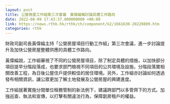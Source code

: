 ```yaml
---
layout: post
title: 公營房屋工作組第三次會議　黃偉綸稱討論具體工作路向
date: 2022-08-09 17:43:37.000000000 +08:00
link: https://news.rthk.hk/rthk/ch/component/k2/1661630-20220809.htm
categories: rthk
---
```


財政司副司長黃偉綸主持「公營房屋項目行動工作組」第三次會議，進一步討論提升及加快公營房屋整體供應的具體工作路向。

黃偉綸說，工作組審視了不同的公營房屋項目，除了制定具體的措施，以加快部分項目提早分階段落成，也要求部門檢視不同項目的公共環境及設施，分階段落實相關改善工程，為日後公屋住戶提供較佳的居住環境。另外，工作組亦討論如何透過發布相關資訊，讓公眾更加了解土地發展及公營房屋的興建進度。

工作組就著實施分間單位租務管制的新法例下，建議跨部門以多管齊下的方式。加強巡查、執法和宣傳，以打擊有關違法行為，保障劏房租戶的權益。
